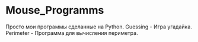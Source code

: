 # Mouse_Programms
 Просто мои программы сделанные на Python. 
 Guessing - Игра угадайка.
 Perimeter - Программа для вычисления периметра.
